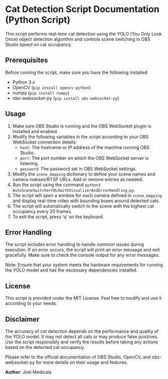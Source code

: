 # Cat Detection Script Documentation (Python Script)

This script performs real-time cat detection using the YOLO (You Only Look Once) object detection algorithm and controls scene switching in OBS Studio based on cat occupancy.

## Prerequisites

Before running the script, make sure you have the following installed:

- Python 3.x
- OpenCV (`pip install opencv-python`)
- numpy (`pip install numpy`)
- obs-websocket-py (`pip install obs-websocket-py`)

## Usage

1. Make sure OBS Studio is running and the OBS WebSocket plugin is installed and enabled.
2. Modify the following variables in the script according to your OBS WebSocket connection details:
   - `host`: The hostname or IP address of the machine running OBS Studio.
   - `port`: The port number on which the OBS WebSocket server is listening.
   - `password`: The password set in OBS WebSocket settings.
4. Modify the `scene_mapping` dictionary to define your scene names and camera indexes/RTSP URLs. Add or remove entries as needed.
5. Run the script using the command `python3 AutoSceneSwitcherYOLOwithVisualizerAndErrorHandling.py`.
6. The script will open a window for each camera defined in `scene_mapping` and display real-time video with bounding boxes around detected cats.
7. The script will automatically switch to the scene with the highest cat occupancy every 20 frames.
8. To exit the script, press 'q' on the keyboard.

## Error Handling

The script includes error handling to handle common issues during execution. If an error occurs, the script will print an error message and exit gracefully. Make sure to check the console output for any error messages.

Note: Ensure that your system meets the hardware requirements for running the YOLO model and has the necessary dependencies installed.

## License

This script is provided under the MIT License. Feel free to modify and use it according to your needs.

## Disclaimer

The accuracy of cat detection depends on the performance and quality of the YOLO model. It may not detect all cats or may produce false positives. Use the script responsibly and verify the results before taking any actions based on the detected cat occupancy.

Please refer to the official documentation of OBS Studio, OpenCV, and obs-websocket-py for more details on their usage and features.

**Author**: Joel Medicala
